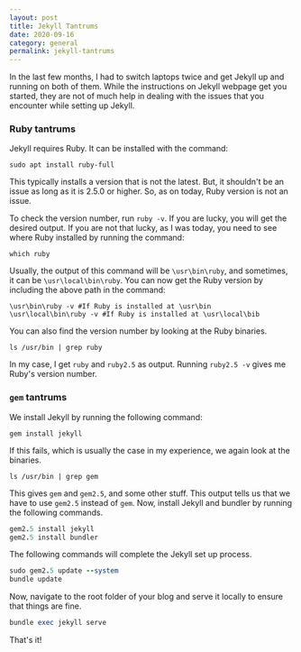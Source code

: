 ```yaml
---
layout: post
title: Jekyll Tantrums
date: 2020-09-16
category: general
permalink: jekyll-tantrums
---
```


In the last few months, I had to switch laptops twice and get Jekyll
up and running on both of them. While the instructions on Jekyll
webpage get you started, they are not of much help in dealing with
the issues that you encounter while setting up Jekyll.

### Ruby tantrums 
Jekyll requires Ruby. It can be installed with the command:
```shell
sudo apt install ruby-full
```

This typically installs a version that is not the latest. But, it 
shouldn't be an issue as long as it is 2.5.0 or higher. So, as on
today, Ruby version is not an issue. 

To check the version number, run `ruby -v`. If you are lucky, you
will get the desired output. If you are not that lucky, as I was
today, you need to see where Ruby installed by running the command:
```shell
which ruby
```
Usually, the output of this command will be `\usr\bin\ruby`, and
sometimes, it can be `\usr\local\bin\ruby`. You can now get the
Ruby version by including the above path in the command:
```shell
\usr\bin\ruby -v #If Ruby is installed at \usr\bin
\usr\local\bin\ruby -v #If Ruby is installed at \usr\local\bib
``` 

You can also find the version number by looking at the Ruby binaries.

```shell
ls /usr/bin | grep ruby
```

In my case, I get `ruby` and `ruby2.5` as output. Running `ruby2.5 -v`
gives me Ruby's version number.

### `gem` tantrums
We install Jekyll by running the following command:
```shell
gem install jekyll
```

If this fails, which is usually the case in my experience, we again look at
the binaries.
```shell
ls /usr/bin | grep gem
```

This gives `gem` and `gem2.5`, and some other stuff. This output tells
us that we have to use `gem2.5` instead of `gem`. Now, install Jekyll and
bundler by running the following commands.
```ruby
gem2.5 install jekyll
gem2.5 install bundler
```

The following commands will complete the Jekyll set up process.
```ruby
sudo gem2.5 update --system
bundle update
```

Now, navigate to the root folder of your blog and serve it locally to 
ensure that things are fine.
```ruby
bundle exec jekyll serve
```

That's it!
